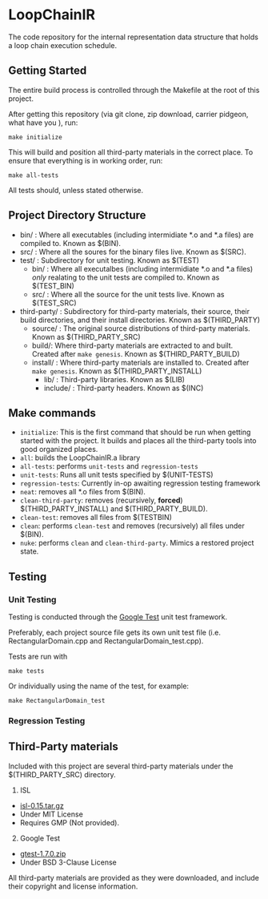 # LoopChainIR
The code repository for the internal representation data structure that holds a
loop chain execution schedule.

## Getting Started
The entire build process is controlled through the Makefile at the root of this
project.

After getting this repository (via git clone, zip download, carrier pidgeon,
what have you ), run:

`make initialize`

This will build and position all third-party materials in the correct place.
To ensure that everything is in working order, run:

`make all-tests`

All tests should, unless stated otherwise.

## Project Directory Structure
* bin/ : Where all executables (including intermidiate \*.o and \*.a files)
are compiled to. Known as $(BIN).
* src/ : Where all the soures for the binary files live. Known as $(SRC).
* test/ : Subdirectory for unit testing. Known as $(TEST)
  + bin/ : Where all executalbes (including intermidiate \*.o and \*.a files)
  _only_ realating to the unit tests are compiled to. Known as $(TEST_BIN)
  + src/ : Where all the source for the unit tests live. Known as $(TEST_SRC)
* third-party/ : Subdirectory for third-party materials, their source,
their build directories, and their install directories. Known as $(THIRD_PARTY)
  + source/ : The original source distributions of third-party materials. Known
    as $(THIRD_PARTY_SRC)
  + build/: Where third-party materials are extracted to and built. Created
    after `make genesis`. Known as $(THIRD_PARTY_BUILD)
  + install/ : Where third-party materials are installed to. Created after
    `make genesis`. Known as $(THIRD_PARTY_INSTALL)
    - lib/ : Third-party libraries. Known as $(LIB)
    - include/ : Third-party headers. Known as $(INC)

## Make commands
* `initialize`: This is the first command that should be run when getting started
  with the project. It builds and places all the third-party tools into good
  organized places.
* `all`: builds the LoopChainIR.a library
* `all-tests`: performs `unit-tests` and `regression-tests`
* `unit-tests`: Runs all unit tests specified by $(UNIT-TESTS)
* `regression-tests`: Currently in-op awaiting regression testing framework
* `neat`: removes all \*.o files from $(BIN).
* `clean-third-party`: removes (recursively, **forced**) $(THIRD_PARTY_INSTALL)
  and $(THIRD_PARTY_BUILD).
* `clean-test`: removes all files from $(TESTBIN)
* `clean`: performs `clean-test` and removes (recursively) all files under
  $(BIN).
* `nuke`: performs `clean` and `clean-third-party`. Mimics a restored project
  state.

## Testing

### Unit Testing
Testing is conducted through the [Google Test](https://code.google.com/p/googletest/)
unit test framework.

Preferably, each project source file gets its own unit test file (i.e. RectangularDomain.cpp
and RectangularDomain_test.cpp).

Tests are run with

`make tests`

Or individually using the name of the test, for example:

`make RectangularDomain_test`

### Regression Testing

## Third-Party materials
Included with this project are several third-party materials under the
$(THIRD_PARTY_SRC) directory.

1. ISL
  + [isl-0.15.tar.gz](http://isl.gforge.inria.fr/isl-0.15.tar.gz)
  + Under MIT License
  + Requires GMP (Not provided).
2. Google Test
  + [gtest-1.7.0.zip](https://code.google.com/p/googletest/downloads/detail?name=gtest-1.7.0.zip)
  + Under BSD 3-Clause License

All third-party materials are provided as they were downloaded, and include
their copyright and license information.
